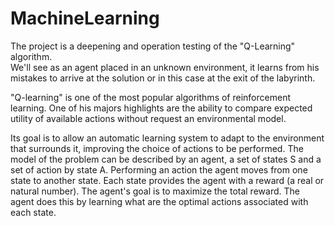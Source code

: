 # MachineLearning
The project is a deepening and operation testing of the "Q-Learning" algorithm.  
We'll see as an agent placed in an unknown environment, it learns from his mistakes to arrive at the solution or in this case at the  exit of the labyrinth.

"Q-learning" is one of the most popular algorithms of reinforcement learning. 
One of his majors highlights are the ability to compare expected utility of available actions without request an environmental model.

Its goal is to allow an automatic learning system to adapt to the environment that surrounds it, improving the choice of actions to be performed. The model of the problem can be described by an agent, a set of states S and a set of action by state A. Performing an action the agent moves from one state to another state. Each state provides the agent with a reward (a real or natural number). The agent's goal is to maximize the total reward. The agent does this by learning what are the optimal actions associated with each state.
